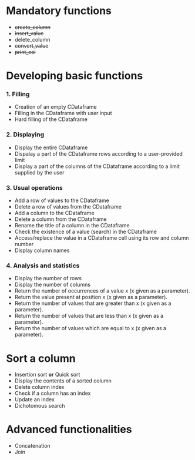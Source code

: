 
# Mandatory functions

* ~~create_column~~
* ~~insert_value~~
* delete_column 
* ~~convert_value~~
* ~~print_col~~

# Developing basic functions 
### 1. Filling
* Creation of an empty CDataframe
* Filling in the CDataframe with user input
* Hard filling of the CDataframe


### 2. Displaying
* Display the entire CDataframe
* Dispalay a part of the CDataframe rows according to a user-provided limit
* Display a part of the columns of the CDataframe according to a limit supplied by the user

### 3. Usual operations
* Add a row of values to the CDataframe
* Delete a row of values from the CDataframe
* Add a column to the CDataframe
* Delete a column from the CDataframe
* Rename the title of a column in the CDataframe
* Check the existence of a value (search) in the CDataframe
* Access/replace the value in a CDataframe cell using its row and column number
* Display column names

### 4. Analysis and statistics
* Display the number of rows
* Display the number of columns
* Return the number of occurrences of a value x (x given as a parameter).
* Return the value present at position x (x given as a parameter).
* Return the number of values that are greater than x (x given as a parameter).
* Return the number of values that are less than x (x given as a parameter).
* Return the number of values which are equal to x (x given as a parameter).

# Sort a column
* Insertion sort **or** Quick sort
* Display the contents of a sorted column
* Delete column index
* Check if a column has an index
* Update an index
* Dichotomous search

# Advanced functionalities
* Concatenation
* Join

